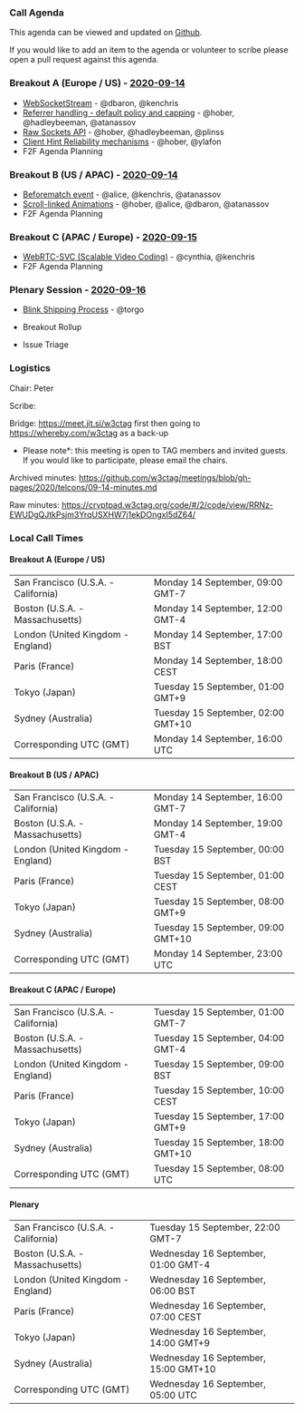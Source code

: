 ### Call Agenda

This agenda can be viewed and updated on [Github](https://github.com/w3ctag/meetings/blob/gh-pages/2020/telcons/09-14-agenda.md).

If you would like to add an item to the agenda or volunteer to scribe please open a pull request against this agenda.

### Breakout A (Europe / US) - [2020-09-14](https://www.timeanddate.com/worldclock/converter.html?iso=20200914T160000&p1=224&p2=43&p3=136&p4=195&p5=248&p6=240)

* [WebSocketStream](https://github.com/w3ctag/design-reviews/issues/394) - @dbaron, @kenchris
* [Referrer handling - default policy and capping](https://github.com/w3ctag/design-reviews/issues/538) - @hober, @hadleybeeman, @atanassov
* [Raw Sockets API](https://github.com/w3ctag/design-reviews/issues/548) - @hober, @hadleybeeman, @plinss
* [Client Hint Reliability mechanisms](https://github.com/w3ctag/design-reviews/issues/549) - @hober, @ylafon
* F2F Agenda Planning

### Breakout B (US / APAC) - [2020-09-14](https://www.timeanddate.com/worldclock/converter.html?iso=20200914T230000&p1=224&p2=43&p3=136&p4=195&p5=248&p6=240)

* [Beforematch event](https://github.com/w3ctag/design-reviews/issues/511) - @alice, @kenchris, @atanassov
* [Scroll-linked Animations](https://github.com/w3ctag/design-reviews/issues/521) - @hober, @alice, @dbaron, @atanassov
* F2F Agenda Planning


### Breakout C (APAC / Europe) - [2020-09-15](https://www.timeanddate.com/worldclock/converter.html?iso=20200915T080000&p1=224&p2=43&p3=136&p4=195&p5=248&p6=240)

* [WebRTC-SVC (Scalable Video Coding)](https://github.com/w3ctag/design-reviews/issues/396) - @cynthia, @kenchris
* F2F Agenda Planning


### Plenary Session - [2020-09-16](https://www.timeanddate.com/worldclock/converter.html?iso=20200916T050000&p1=224&p2=43&p3=136&p4=195&p5=248&p6=240)

* [Blink Shipping Process](https://github.com/w3ctag/design-reviews/issues/516) - @torgo

* Breakout Rollup
* Issue Triage

### Logistics

Chair: Peter

Scribe:

Bridge: https://meet.jit.si/w3ctag first then going to https://whereby.com/w3ctag as a back-up

* Please note*: this meeting is open to TAG members and invited guests. If you would like to participate, please email the chairs.

Archived minutes: https://github.com/w3ctag/meetings/blob/gh-pages/2020/telcons/09-14-minutes.md

Raw minutes: https://cryptpad.w3ctag.org/code/#/2/code/view/RRNz-EWUDgQJtkPsjm3YrqUSXHW7j1ekDOngxI5dZ64/


### Local Call Times

#### Breakout A (Europe / US)

<table>
<tr><td> San Francisco (U.S.A. - California) <td> Monday 14 September, 09:00 GMT-7</td></tr>
<tr><td> Boston (U.S.A. - Massachusetts) <td> Monday 14 September, 12:00 GMT-4</td></tr>
<tr><td> London (United Kingdom - England) <td> Monday 14 September, 17:00 BST</td></tr>
<tr><td> Paris (France) <td> Monday 14 September, 18:00 CEST</td></tr>
<tr><td> Tokyo (Japan) <td> Tuesday 15 September, 01:00 GMT+9</td></tr>
<tr><td> Sydney (Australia) <td> Tuesday 15 September, 02:00 GMT+10</td></tr>
<tr><td> Corresponding UTC (GMT) <td> Monday 14 September, 16:00 UTC</td></tr>
</table>

#### Breakout B (US / APAC)

<table>
<tr><td> San Francisco (U.S.A. - California) <td> Monday 14 September, 16:00 GMT-7</td></tr>
<tr><td> Boston (U.S.A. - Massachusetts) <td> Monday 14 September, 19:00 GMT-4</td></tr>
<tr><td> London (United Kingdom - England) <td> Tuesday 15 September, 00:00 BST</td></tr>
<tr><td> Paris (France) <td> Tuesday 15 September, 01:00 CEST</td></tr>
<tr><td> Tokyo (Japan) <td> Tuesday 15 September, 08:00 GMT+9</td></tr>
<tr><td> Sydney (Australia) <td> Tuesday 15 September, 09:00 GMT+10</td></tr>
<tr><td> Corresponding UTC (GMT) <td> Monday 14 September, 23:00 UTC</td></tr>
</table>

#### Breakout C (APAC / Europe)

<table>
<tr><td> San Francisco (U.S.A. - California) <td> Tuesday 15 September, 01:00 GMT-7</td></tr>
<tr><td> Boston (U.S.A. - Massachusetts) <td> Tuesday 15 September, 04:00 GMT-4</td></tr>
<tr><td> London (United Kingdom - England) <td> Tuesday 15 September, 09:00 BST</td></tr>
<tr><td> Paris (France) <td> Tuesday 15 September, 10:00 CEST</td></tr>
<tr><td> Tokyo (Japan) <td> Tuesday 15 September, 17:00 GMT+9</td></tr>
<tr><td> Sydney (Australia) <td> Tuesday 15 September, 18:00 GMT+10</td></tr>
<tr><td> Corresponding UTC (GMT) <td> Tuesday 15 September, 08:00 UTC</td></tr>
</table>

#### Plenary

<table>
<tr><td> San Francisco (U.S.A. - California) <td> Tuesday 15 September, 22:00 GMT-7</td></tr>
<tr><td> Boston (U.S.A. - Massachusetts) <td> Wednesday 16 September, 01:00 GMT-4</td></tr>
<tr><td> London (United Kingdom - England) <td> Wednesday 16 September, 06:00 BST</td></tr>
<tr><td> Paris (France) <td> Wednesday 16 September, 07:00 CEST</td></tr>
<tr><td> Tokyo (Japan) <td> Wednesday 16 September, 14:00 GMT+9</td></tr>
<tr><td> Sydney (Australia) <td> Wednesday 16 September, 15:00 GMT+10</td></tr>
<tr><td> Corresponding UTC (GMT) <td> Wednesday 16 September, 05:00 UTC</td></tr>
</table>
